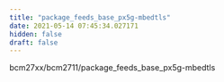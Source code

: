 ```yaml
---
title: "package_feeds_base_px5g-mbedtls"
date: 2021-05-14 07:45:34.027171
hidden: false
draft: false
---
```


bcm27xx/bcm2711/package_feeds_base_px5g-mbedtls

